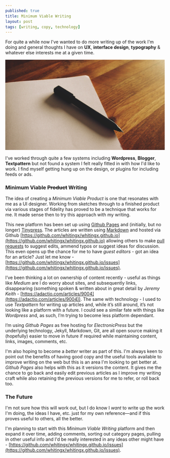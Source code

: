 ```yaml
---
published: true
title: Minimum Viable Writing
layout: post
tags: [writing, copy, technology]
---
```

For quite a while now I've wanted to do more writing up of the work I'm doing and general thoughts I have on **UX**, **interface design**, **typography** & whatever else interests me at a given time.

![Pen & Paper](https://raw.githubusercontent.com/whitingx/whitingx.github.io/master/_posts/images/writing.jpg "Pen & Paper")

I've worked through quite a few systems including **Wordpress**, **Blogger**, **Textpattern** but not found a system I felt really fitted in with how I'd like to work. I find myself getting hung up on the design, or plugins for including feeds or ads.

### Minimum Viable ~~Product~~ Writing

The idea of creating a _Minimum Viable Product_ is one that resonates with me as a UI designer. Working from sketches through to a finished product via various stages of fidelity has proved to be a technique that works for me. It made sense then to try this approach with my writing.

This new platform has been set up using [Github Pages](https://pages.github.com/) and (initially, but no longer) [Tinypress](https://tinypress.co/). The articles are written using [Markdown](https://help.github.com/articles/github-flavored-markdown/) and hosted via Github [https://github.com/whitingx/whitingx.github.io](https://github.com/whitingx/whitingx.github.io) allowing others to make [pull requests](https://help.github.com/articles/using-pull-requests/) to suggest edits, ammend typos or suggest ideas for discussion. This even opens up the chance for me to have _guest editors_ - got an idea for an article? Just let me know - [https://github.com/whitingx/whitingx.github.io/issues](https://github.com/whitingx/whitingx.github.io/issues).

I’ve been thinking a lot on ownership of content recently - useful as things like _Medium_ are I do worry about sites, and subsequently links, disappearing (something spoken & written about in great detail by _Jeremy Keith_ - [https://adactio.com/articles/9004](https://adactio.com/articles/9004)). The same with technology - I used to use _Textpattern_ for writing up articles and, while it’s still around, it’s not looking like a platform with a future. I could see a similar fate with things like _Wordpress_ and, as such, I’m trying to become less platform dependant.

I’m using _Github Pages_ as free hosting for _ElectronicPress_ but the underlying technology, Jekyll, Markdown, Git, are all open source making it (hopefully) easier to move in future if required while maintaining content, links, images, comments, etc.

I'm also hoping to become a _better_ writer as part of this. I'm always keen to point out the benefits of having good copy and the useful tools available to improve writing on the web but this is an area I'm looking to get better at. _Github Pages_ also helps with this as it versions the content. It gives me the chance to go back and easily edit previous articles as I improve my writing craft while also retaining the previous versions for me to refer, or roll back too.

### The Future

I'm not sure how this will work out, but I do know I _want_ to write up the work I'm doing, the ideas I have, etc. just for my own reference—and if this proves useful to others, all the better.

I'm planning to start with this _Minimum Viable Writing_ platform and then expand it over time, adding comments, sorting out category pages, pulling in other useful info and I'd be really interested in any ideas other might have - [https://github.com/whitingx/whitingx.github.io/issues](https://github.com/whitingx/whitingx.github.io/issues).